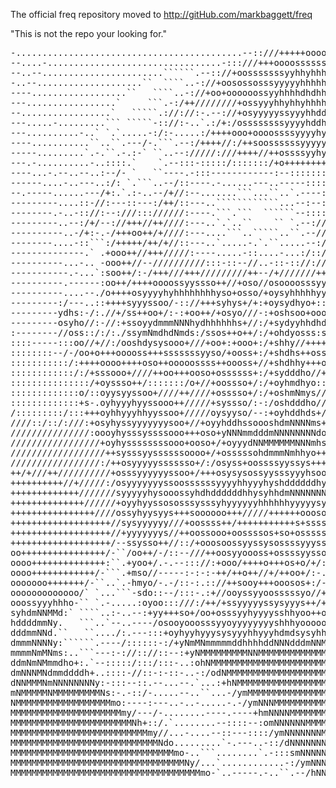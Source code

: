 The official freq repository moved to http://gitHub.com/markbaggett/freq

"This is not the repo your looking for."


<pre>-...........................................--::///+++++oooo+++/::---..........--.------------------
--....-.................................-:::///+++oooosssssssyyyyso+/--..-.....-.-------------------
--..--.......................``````.--:://+oosssssssyyhhyhhhyyyyyyyyyo/:-...-...--------------------
-..--....................``  ````..-://+oosossosssyyyyyhhhhhhhhhhdhhhhys/--.....--------------------
----..................``   ````..-://+oo+oooooossyyhhhhdhdhhhhhhhhhhhhhhyo:...-.--------------------
---.................`     ```.-:/++////////+ossyyyhhyhhyhhhhhhyhhhhhddhhdhs:--..--------------------
--.................`   `````.://://:-.--://+osyyyyyssyyyhhddhhyhhhhhhhhddddhs/----------------------
---.....-.........``` `````-:://:-..`.:/+:/ossssssssyyyyhddhhhhhhhhhhddddddhhyso/-------------------
---..........-..` `.`.....-:/:-.....:/++++ooo+oooossssyyyyhyhhhhhhhhdhdddddhyyyyys+:--.-------------
----...........``..``.---/-.```.--:/++++//:/++soossssssyyyyyhhhhhhhhhdhhhhdhysyyyyys/---------------
-----.........`.-.``.-.:-` ``..--://///:///++++//++ossssyyhyyyyssyyyyhhhddhhhyyssyhyy+--..----------
---.-..........-..::::.`    `.--:::-:::::/:::::::/+o+++++++++++ooosssysyyhhhhyyssyyyhho-------------
----...-.--..--..:--/- `   ``----.-:::------------:--:::::::////++oossssyhhhdhysssyyhhy/------------
------....-..---..:/: `.```..--/::----.-......---..-----::::/://+++ooossyhddddhsssyyyhhs:-----------
--.-----......---/+:.`.:-..--/+//:--.......```...``..`.----::://+++ososyyhdhddhhyyyyyydh/-----------
---------....::-//:---::---:/++/::---..````````````...--:--:::/++ooooosshhdddhddhyyyyydd/-----------
--------.-..-:://:--:///::://////:----.```.```  ``````--::::::/++ooooosyhdddddddhhyhhhdd+-----------
---------..--:/+/--://+++//++////:---..`.`..``    `` `.--:///:/+++oooosyhdhddddddyhhhhhdo-----------
----------..-/+:-.-/+++oo++/+////:---....```..`````..``.--////++++ooossyhdhddddddhhddhhd+-----------
--------....-::```:/+++++/++/+//::---..`.....-.`.``.....--:///+++++oosyhddhdmmddmdhdmdhh:-----------
--------------.` .+ooo++//+++/////:----.....-::....-...:/:://++++++oosyhdddmmmmdddddddhh:-----------
----------...-.. -ooo++//--//////////:::-::--//..-::-:://:///++/+++oosshdddmmmdddhdmmmdh+-----------
-----------.-...`:soo++/:-/+++///+++/////////++--/+///////+++++++++ossyhdddmmmmdddddmmmh/-----------
----------.------:oo++/++++oooossyyssso++//+oso//osoooosssyyyyssyssssyyhdmmmmmmmhddddmmh------------
----------....--./o++++osyyyyhyhhhhhhhhyso+osso/+oysyhhhhhyyyhyyyyyyhhhdmmNmmmmdhhdddmmy:-----------
---------:/---..::++++syyyssoo/-:://+++syhys+/+:+oysydhyo+::--:/+osyhhdmNmmmmdmdhyhdddmhoss+--------
---------ydhs:-/:.//+/ss++oo+/:-:+oo++/+osyo///-:+oshsoo+ooo+/+oooosyhdmNNmdddmmdyhhmmmmddmmh-------
---------osyho//:-//:+ssoyydmmmNNNhydhhhhhhs+//:/+sydyyhhdhdmhNhmmmdddmmNNmddmddhhhdmmmNNNNNm/------
:--------//oss::/:/:./ssymNmdhdNmds:/ssos++o++/:/+ohdyosss:shmmdyhdmNNNNNmhhmmdddydmmmNNNNNNh/------
::::-----:::oo//+//:/ooshdysysooo+///+oo+:+ooo+:/+shhy//++++oosssyhhhhdmmhyddddmmhdNdmmNNmmho:------
::::::::--/-/oo+o+++ooooss+++sssssssyyso/+ooss+:/+shdhs++osssyyyyyyssyhyssyhdmmNmmNNmmmmNmho/-------
:::::::::::/:++++oooo++++oso++ooooossss++oooss+//+shdhhy+++ooooooosysssoosyhdNNNNNNMNmmmmmy+:-------
::::::::::::/:/+sssooo+////++oo+++ooso+ossssss+:/+sydddho//+ooooooo+/+osyyhdmNNMNNNMNNNdmds:--------
:::::::::::::::/+oyssso++/:::::::/o+//+oossso+/:/+oyhmdhyo::://++////+oyhhdmNNNNmNNNMNNdmh:---------
:::::::::::::o/::oyysyyssoo+////++////+osssso+/:/+oshmNmys//::://///+osyhdmNNNNNmNNNMNNmN/----------
:::::::::::::+s-.oyhyyyhyyssooo++/////+syssso/:-:/oshdddho///:/++++osyyhddmNNNNmmNNNNmmNy-----------
/:::::::::/:::+++oyhhyyyhhyyssoo+/////oysyyso/--:+oyhddhds+//:/++oossyyhhdmmNNNmNMNNNNNy------------
////::/::/:///:+osyhyssyyyyyyysoo+//+oyyhddhssoooshdmNNNNms++///+osssyyyhhdmmNNdNNNNNmo-------------
///////////////:oooyhysssyssssooo+++oso+yNNNmmdddmNNNNNNNNdo++//++ossyyhyhhdmmmdMNNNd:--------------
/////////////////+oyhyssssssssooo+ooso+/+oyyydNNMMMMMMNNNmhsso++++osyyhhhhdmNNNmNNNm/---------------
//////////////////++sysssyyssssssoooo+/+osssssohdmmmNmhhyo+++sooooosyyhhhhmmNNNNmmy:----------------
/////////////////:/++osyyyyysssssso+/:/osyss+oossssyyssys++++ossoosssyhhhddmNNmNmo:-----------------
++/+///++//////////+osssyyyyyyssoo+/+++osysysossyysssyyyhsooos+oooossyhyddmmNNmNd/------------------
++++++++++//+/////:/osyyyyyyyssoossssssyyyyhhyyyhyshddddddhyhhyyssooosyhhdmmNNNNs------------------:
+++++++++++++///////syyyyyhysooossyhdhddddddhhysyhhdmNNNNNNNNNmhssoooyyhyhddNNNd/:--------::--:::-::
++++++++++++++//////+oyyhyyssososssysssyhyyyyyyhhhhhhyyyyysyyyyo+++ossyhdddmNNNs:--:::::::::::::::::
++++++++++++++++////ossyhyysyys+++soooooo+++/////++++++ooosooo+++o+osyyhdmmNNNh/::::::::::::::::::::
+++++++++++++++++++//sysyyyyyy///+oossss++/+++++++++++s+ssssooos++ooyhhdmmmmmdo/::::::::::::::::::::
+++++++++++++++++++//+yyyyyyys//++oossooo+oossssos+so+osssssoooo+o+ooyyhmNmNdo::::::::::::::::::::::
+++++++++++++++++++/--ssysso++//::/+ooosoossyyssysossssyyyss+/+/+++sosydmmmmhs+//:::::::::::::::::::
oo++++++++++++++++/-``/oo++/-/::--///++oosyyoooss+ossssyysso+///:+/ooohdmmdNNMNmmhs+/:::::::::::::::
oooo++++++++++++++:``.+yoo+/.-.--::://:+ooo/++++o+++os+o/+/:::::-::++sshmddmmNMMMMMNmhs+::::::::::::
oooo++++++++++++/-```.+mso//-----:-:-:-++/++o++//+/++oo+/:-..--/://+osyhmmNmmmNMMMMMMMMNdso++///////
ooooooo+++++++/-``..`.-hmyo/-.-/::-:.:://++sooy+++ooosos+:/--::/+//+oosdNMMMNNmmmNMMMMMMMMNNmmddddhy
ooooooooooooo/` `...```-sdo::--/:::-.:+//ooyssyyoosssssyo//+///ossoosshNMMMMMNNmmdmNMMMMMMMMMMMMMMMM
ooossyyyhhho-`` `.-.....:oyoo:::///:/++/+ssyyyyyssysyyys++/+:+/ooossyyNMMMMMMMMNmmmmNMMMMMMMMMMMMMMM
syhdmNNMMd:` ````..:-..--:+yy+++so+/oo+osssyyhyyyysshhyoo++o/+/ooosydNMMMMMMMMMMNmmNNNNMMMMMMMMMMMMM
hddddmmNy.   ```..`--..----/osooyooosssyyoyyyyyyyyshhhyooooooooyhdNMMMMMMMMMMMMMMNmmmMNNNMMMMMMMMMMM
dddmmNNd.``   ``..../:.---:::+oyhyyhyyysysyyyhhyyyhdmdsysyhhhmNMMMMMMMMMMMMMMMMMMMNmmNMMMNmNMMNNMMMM
dmmmNNNNy:``````.----/::::::-:/+yNmMNmmmmmddhhhhddNNNdddmNNMMMMMMMMMMMMMMMMMMMMMMMMNmmmmNNhshNMMNMMM
mmmmNmMNms:..```---:-://:://::--:+yNMMMMMMMMMNNMMMMMMMMMMMMMMMMMMMMMMMMMMMMMMMMMMMMMmhhhhhs//sdNMMMM
ddmNmNMmmdho+:.`--:::::/:::/:::-..:ohNMMMMMMMMMMMMMMMMMMMMMMMMMMMMMMMMMMMMMMMMMMMMMMds+os+o+/+oymMMM
dmNNNMNdmmddddh+..::::-//::-:-::-..-:/odNMMMMMMMMMMMMMMMMMMMMMMMMMMMMMMMMMMMMMMMMMMMmo/+oo++oo++ymMM
dNNMMMNmNNNNNNNNy:-:::--::.--...--.`...:+hNMMMMMMMMMMMMMMMMMMMMMMMMMMMMMMMMMMMMMMMMMMh//+o//+oo++sNM
mNMMMMMNMMMMMMMMMNs:-.-::/-.....--..``...-/ymMMMMMMMMMMMMMMMMMMMMMMMMMMMMMMMMMMMMMMMMN+:/o+//+so//sM
NMMMMMMMMMMMMMMMMMMmo:----:---..-..-.....-.-/ymNNNMMMMMMMMMMMMMMMMMMMMMMMMNMMMMMMMMMMNs-/oo/:/osoo/h
MMMMMMMMMMMMMMMMMMMMMmy/---/-........----.----+hmNNNNMMMMMMMMMMMMMMMMNNNNNNNNNNMMMMMMMN+:/o/::/oso+/
MMMMMMMMMMMMMMMMMMMMMMMNh+::/.`........--::::--:omNNNNNNMMMMMMMMNNNNNNNNNNNNNNNMMMMMMMMh//o:::::oso+
MMMMMMMMMMMMMMMMMMMMMMMMMMmy//...-....--::---::::/ymNNNNNNNMMMMMMNNNNNNNNNNNNNNNMMMMMMMN+://:-::/oso
MMMMMMMMMMMMMMMMMMMMMMMMMMMMNdo.........`-.---..-::/dNNNNNNNNMMMMMMNNNNNNNNNNNNNNMMMMMMMd://:-:::/+s
MMMMMMMMMMMMMMMMMMMMMMMMMMMMMMMmo-..```........`.-:::smNNNNNNNNMMMMMNNNNNNNNNNNNNNMMMMMMN+:/::-:::/+
MMMMMMMMMMMMMMMMMMMMMMMMMMMMMMMMMNy/...`............-:/ymNNNNNNNMMMMMMNNNNNNNNNNNNNNMMMMMh://:/:/::+
MMMMMMMMMMMMMMMMMMMMMMMMMMMMMMMMMMMMmo-`..-----.-..``.--/hNNNNNNNNMMMMMMNNNNNNNNNNNNNMMMMN+::/::::::
</pre>
